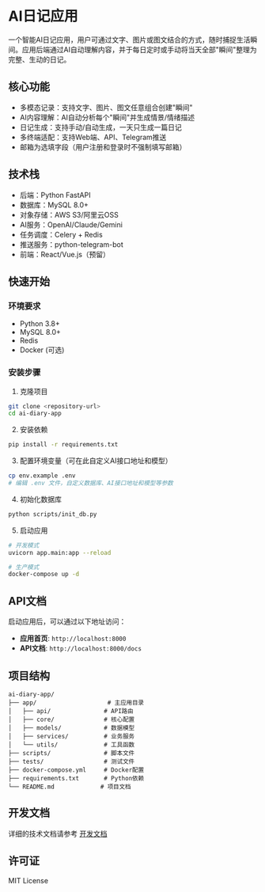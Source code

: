 # AI日记应用

一个智能AI日记应用，用户可通过文字、图片或图文结合的方式，随时捕捉生活瞬间。应用后端通过AI自动理解内容，并于每日定时或手动将当天全部"瞬间"整理为完整、生动的日记。

## 核心功能

- 多模态记录：支持文字、图片、图文任意组合创建"瞬间"
- AI内容理解：AI自动分析每个"瞬间"并生成情景/情绪描述
- 日记生成：支持手动/自动生成，一天只生成一篇日记
- 多终端适配：支持Web端、API、Telegram推送
- 邮箱为选填字段（用户注册和登录时不强制填写邮箱）

## 技术栈

- 后端：Python FastAPI
- 数据库：MySQL 8.0+
- 对象存储：AWS S3/阿里云OSS
- AI服务：OpenAI/Claude/Gemini
- 任务调度：Celery + Redis
- 推送服务：python-telegram-bot
- 前端：React/Vue.js（预留）

## 快速开始

### 环境要求

- Python 3.8+
- MySQL 8.0+
- Redis
- Docker (可选)

### 安装步骤

1. 克隆项目
```bash
git clone <repository-url>
cd ai-diary-app
```

2. 安装依赖
```bash
pip install -r requirements.txt
```

3. 配置环境变量（可在此自定义AI接口地址和模型）
```bash
cp env.example .env
# 编辑 .env 文件，自定义数据库、AI接口地址和模型等参数
```

4. 初始化数据库
```bash
python scripts/init_db.py
```

5. 启动应用
```bash
# 开发模式
uvicorn app.main:app --reload

# 生产模式
docker-compose up -d
```

## API文档

启动应用后，可以通过以下地址访问：

- **应用首页**: `http://localhost:8000`
- **API文档**: `http://localhost:8000/docs`

## 项目结构

```
ai-diary-app/
├── app/                    # 主应用目录
│   ├── api/               # API路由
│   ├── core/              # 核心配置
│   ├── models/            # 数据模型
│   ├── services/          # 业务服务
│   └── utils/             # 工具函数
├── scripts/               # 脚本文件
├── tests/                 # 测试文件
├── docker-compose.yml     # Docker配置
├── requirements.txt       # Python依赖
└── README.md             # 项目文档
```

## 开发文档

详细的技术文档请参考 [开发文档](docs/development.md)

## 许可证

MIT License 
